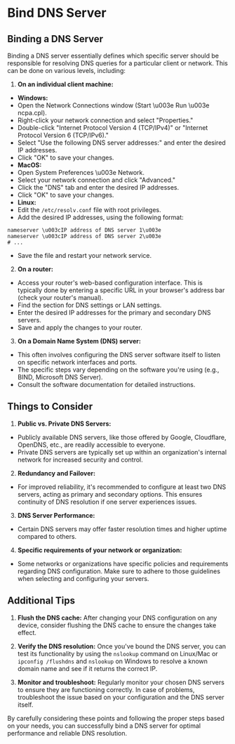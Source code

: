 # Bind DNS Server
## Binding a DNS Server 

Binding a DNS server essentially defines which specific server should be responsible for resolving DNS queries for a particular client or network. This can be done on various levels, including:

1. **On an individual client machine:** 
 - **Windows:**
 - Open the Network Connections window (Start \u003e Run \u003e ncpa.cpl).
 - Right-click your network connection and select \"Properties.\"
 - Double-click \"Internet Protocol Version 4 (TCP/IPv4)\" or \"Internet Protocol Version 6 (TCP/IPv6).\"
 - Select \"Use the following DNS server addresses:\" and enter the desired IP addresses.
 - Click \"OK\" to save your changes.
 - **MacOS:**
 - Open System Preferences \u003e Network.
 - Select your network connection and click \"Advanced.\"
 - Click the \"DNS\" tab and enter the desired IP addresses.
 - Click \"OK\" to save your changes.
 - **Linux:**
 - Edit the `/etc/resolv.conf` file with root privileges.
 - Add the desired IP addresses, using the following format:
 ```
 nameserver \u003cIP address of DNS server 1\u003e
 nameserver \u003cIP address of DNS server 2\u003e
 # ...
 ```
 - Save the file and restart your network service.

2. **On a router:**
 - Access your router's web-based configuration interface. This is typically done by entering a specific URL in your browser's address bar (check your router's manual).
 - Find the section for DNS settings or LAN settings.
 - Enter the desired IP addresses for the primary and secondary DNS servers.
 - Save and apply the changes to your router.

3. **On a Domain Name System (DNS) server:**
 - This often involves configuring the DNS server software itself to listen on specific network interfaces and ports. 
 - The specific steps vary depending on the software you're using (e.g., BIND, Microsoft DNS Server). 
 - Consult the software documentation for detailed instructions.


## Things to Consider 

1. **Public vs. Private DNS Servers:** 
 - Publicly available DNS servers, like those offered by Google, Cloudflare, OpenDNS, etc., are readily accessible to everyone. 
 - Private DNS servers are typically set up within an organization's internal network for increased security and control.
2. **Redundancy and Failover:** 
 - For improved reliability, it's recommended to configure at least two DNS servers, acting as primary and secondary options. This ensures continuity of DNS resolution if one server experiences issues.
3. **DNS Server Performance:**
 - Certain DNS servers may offer faster resolution times and higher uptime compared to others.

4. **Specific requirements of your network or organization:** 
 - Some networks or organizations have specific policies and requirements regarding DNS configuration. Make sure to adhere to those guidelines when selecting and configuring your servers.


## Additional Tips 
 1. **Flush the DNS cache:** After changing your DNS configuration on any device, consider flushing the DNS cache to ensure the changes take effect. 
 2. **Verify the DNS resolution:** Once you've bound the DNS server, you can test its functionality by using the `nslookup` command on Linux/Mac or `ipconfig /flushdns` and `nslookup` on Windows to resolve a known domain name and see if it returns the correct IP.

3. **Monitor and troubleshoot:** Regularly monitor your chosen DNS servers to ensure they are functioning correctly. In case of problems, troubleshoot the issue based on your configuration and the DNS server itself.


By carefully considering these points and following the proper steps based on your needs, you can successfully bind a DNS server for optimal performance and reliable DNS resolution.

